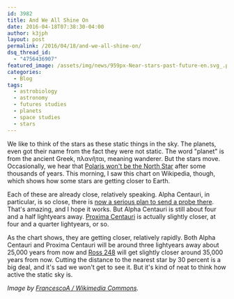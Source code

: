 ```yaml
---
id: 3982
title: And We All Shine On
date: 2016-04-18T07:38:30-04:00
author: k3jph
layout: post
permalink: /2016/04/18/and-we-all-shine-on/
dsq_thread_id:
  - "4756436907"
featured_image: /assets/img/news/959px-Near-stars-past-future-en.svg_.png
categories:
  - Blog
tags:
  - astrobiology
  - astronomy
  - futures studies
  - planets
  - space studies
  - stars
---
```

We like to think of the stars as these static things in the sky.  The planets, even got their name from the fact they were not static.  The word "planet" is from the ancient Greek, πλανῆται, meaning wanderer.  But the stars move.  Occasionally, we hear that [Polaris won't be the North Star](http://earthsky.org/space/north-star-movement) after some thousands of years.  This morning, I saw this chart on Wikipedia, though, which shows how some stars are getting closer to Earth.  

Each of these are already close, relatively speaking.  Alpha Centauri, in particular, is so close, there is [now a serious plan to send a probe there](http://www.csmonitor.com/Science/2016/0416/Why-Stephen-Hawking-s-robot-mission-to-Alpha-Centauri-may-face-obstacles).  That's amazing, and I hope it works.  But Alpha Centauri is still about four and a half lightyears away.  [Proxima Centauri](https://en.wikipedia.org/wiki/Proxima_Centauri) is actually slightly closer, at four and a quarter lightyears, or so.  

As the chart shows, they are getting closer, relatively rapidly.  Both Alpha Centauri and Proxima Centauri will be around three lightyears away about 25,000 years from now and [Ross 248](https://en.wikipedia.org/wiki/Ross_248) will get slightly closer around 35,000 years from now.  Cutting the distance to the nearest star by 30 percent is a big deal, and it's sad we won't get to see it.  But it's kind of neat to think how active the static sky is.

_Image by [FrancescoA / Wikimedia Commons](https://commons.wikimedia.org/wiki/File:Near-stars-past-future-en.svg)._
